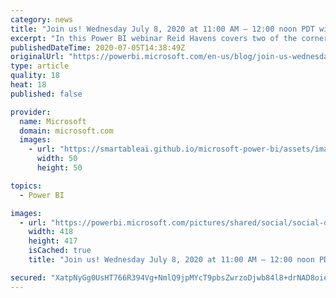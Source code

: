 ```yaml
---
category: news
title: "Join us! Wednesday July 8, 2020 at 11:00 AM – 12:00 noon PDT with Reid Havens!"
excerpt: "In this Power BI webinar Reid Havens covers two of the cornerstones of Power Query, tuning and designing for optimal refresh speeds, and intelligently handling errors."
publishedDateTime: 2020-07-05T14:38:49Z
originalUrl: "https://powerbi.microsoft.com/en-us/blog/join-us-wednesday-july-8-2020-at-1100-am-1200-noon-pdt-with-reid-havens-performance-optimization-and-intelligent-error-handling-in-power-query/"
type: article
quality: 18
heat: 18
published: false

provider:
  name: Microsoft
  domain: microsoft.com
  images:
    - url: "https://smartableai.github.io/microsoft-power-bi/assets/images/organizations/microsoft.com-50x50.jpg"
      width: 50
      height: 50

topics:
  - Power BI

images:
  - url: "https://powerbi.microsoft.com/pictures/shared/social/social-default-image.png"
    width: 418
    height: 417
    isCached: true
    title: "Join us! Wednesday July 8, 2020 at 11:00 AM – 12:00 noon PDT with Reid Havens!"

secured: "XatpNyGg0UsHT766R394Vg+NmlQ9jpMYcT9pbsZwrzoDjwb84l8+drNAD8oiekvtyAaEJxrZUtreE9APLLI6LhTrg17E+3EHob0nOZ/2oxmMahy2eRtzI8h71QqrbqFwwXnUkbJ5hXUDYVu4WdP6GW+zQaMM9gwUfbsojbbwKFBPvGxIcUCPtjYv1JgG9Rmi4aAy9ugapPfGfe27fk9FQKhjBuZeSQzdoeOLcIh/Se6Mgvca5rvlqLswAMuoWVacAFVuu/6R7HYGzDSoz213ujW0a+ppe260GV+LA95/LUwGTv6787C0IaraNHD5UrQ1M0R2h70vm/qCYxKE6Ysc5w==;mhHa9ZA1ifbxIAR4H6wXnA=="
---
```


